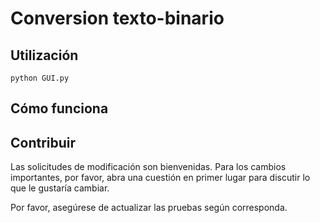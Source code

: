 # Conversion texto-binario


## Utilización
```shell
python GUI.py
```

## Cómo funciona

## Contribuir
Las solicitudes de modificación son bienvenidas. Para los cambios importantes, por favor, abra una cuestión en primer lugar para discutir lo que le gustaría cambiar.

Por favor, asegúrese de actualizar las pruebas según corresponda.